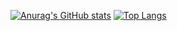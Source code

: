 [![Anurag's GitHub stats](https://github-readme-stats.vercel.app/api?username=xxmrkn&count_private=true&show_icons=true&theme=tokyonight&hide=stars,contribs)](https://github.com/anuraghazra/github-readme-stats)
[![Top Langs](https://github-readme-stats.vercel.app/api/top-langs/?username=xxmrkn&exclude_repo=vit-pytorch,pytorch-image-models,deep-learning-with-pytorch-ja&theme=tokyonight&layout=compact&hide=jupyter%20notebook)](https://github.com/anuraghazra/github-readme-stats)

<!--
**xxmrkn/xxmrkn** is a ✨ _special_ ✨ repository because its `README.md` (this file) appears on your GitHub profile.

Here are some ideas to get you started:

- 🔭 I’m currently working on ...
- 🌱 I’m currently learning ...
- 👯 I’m looking to collaborate on ...
- 🤔 I’m looking for help with ...
- 💬 Ask me about ...
- 📫 How to reach me: ...
- 😄 Pronouns: ...
- ⚡ Fun fact: ...
-->
